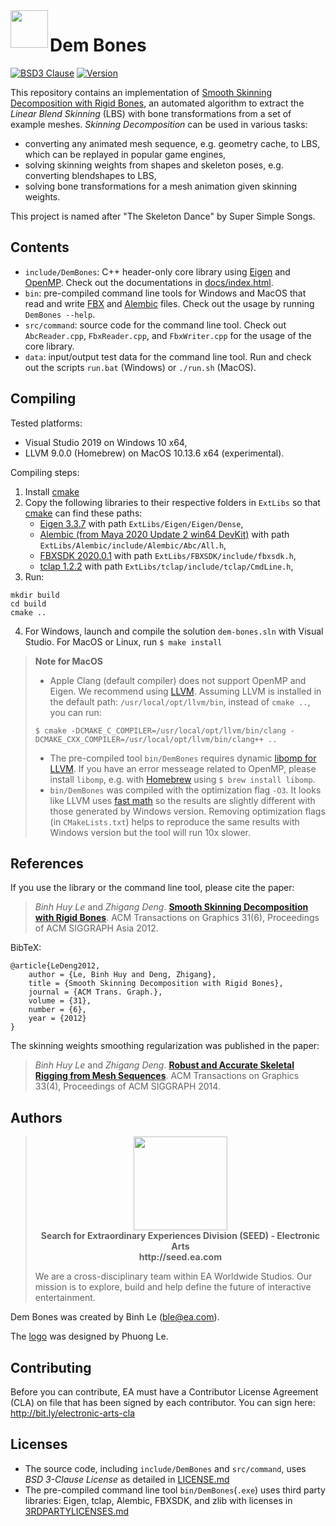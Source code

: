 <img align="left" width="60" height="60" src="logo/DemBones.png">

# Dem Bones
[![BSD3 Clause](https://img.shields.io/badge/license-BSD3_Clause-blue.svg)](LICENSE.md)
[![Version](https://img.shields.io/badge/version-1.1.0-green.svg)](VERSION.md)

This repository contains an implementation of [Smooth Skinning Decomposition with Rigid Bones](http://binh.graphics/papers/2012sa-ssdr/), 
an automated algorithm to extract the *Linear Blend Skinning* (LBS) with bone transformations from a set of example meshes. 
*Skinning Decomposition* can be used in various tasks:
- converting any animated mesh sequence, e.g. geometry cache, to LBS, which can be replayed in popular game engines,
- solving skinning weights from shapes and skeleton poses, e.g. converting blendshapes to LBS,
- solving bone transformations for a mesh animation given skinning weights.

This project is named after "The Skeleton Dance" by Super Simple Songs.

## Contents
- `include/DemBones`: C++ header-only core library using [Eigen](http://eigen.tuxfamily.org) and [OpenMP](https://www.openmp.org/). Check out the documentations in [docs/index.html](docs/index.html).
- `bin`: pre-compiled command line tools for Windows and MacOS that read and write [FBX](https://www.autodesk.com/products/fbx/overview) and [Alembic](https://www.alembic.io/) files. Check out the usage by running `DemBones --help`.
- `src/command`: source code for the command line tool. Check out `AbcReader.cpp`, `FbxReader.cpp`, and `FbxWriter.cpp` for the usage of the core library.
- `data`: input/output test data for the command line tool. Run and check out the scripts `run.bat` (Windows) or `./run.sh` (MacOS).

## Compiling
Tested platforms:
- Visual Studio 2019 on Windows 10 x64,
- LLVM 9.0.0 (Homebrew) on MacOS 10.13.6 x64 (experimental).

Compiling steps:
1. Install [cmake](https://cmake.org/)
2. Copy the following libraries to their respective folders in `ExtLibs` so that [cmake](https://cmake.org/) can find these paths:
    - [Eigen 3.3.7](https://eigen.tuxfamily.org/) with path `ExtLibs/Eigen/Eigen/Dense`,
    - [Alembic (from Maya 2020 Update 2 win64 DevKit)](https://www.autodesk.com/developer-network/platform-technologies/maya) with path `ExtLibs/Alembic/include/Alembic/Abc/All.h`,
    - [FBXSDK 2020.0.1](https://www.autodesk.com/developer-network/platform-technologies/fbx-sdk-2020-0) with path `ExtLibs/FBXSDK/include/fbxsdk.h`,
    - [tclap 1.2.2](http://tclap.sourceforge.net/) with path `ExtLibs/tclap/include/tclap/CmdLine.h`,
3. Run:
```
mkdir build
cd build
cmake ..
```
4. For Windows, launch and compile the solution `dem-bones.sln` with Visual Studio. For MacOS or Linux, run `$ make install`

> **Note for MacOS** 
> - Apple Clang (default compiler) does not support OpenMP and Eigen. We recommend using [LLVM](https://formulae.brew.sh/formula/llvm). 
> Assuming LLVM is installed in the default path: `/usr/local/opt/llvm/bin`, instead of `cmake ..`, you can run: 
> ```
> $ cmake -DCMAKE_C_COMPILER=/usr/local/opt/llvm/bin/clang -DCMAKE_CXX_COMPILER=/usr/local/opt/llvm/bin/clang++ ..
> ```
> - The pre-compiled tool `bin/DemBones` requires dynamic [libomp for LLVM](https://openmp.llvm.org/). If you have an error messeage related to OpenMP, 
> please install `libomp`, e.g. with [Homebrew](https://brew.sh/) using  `$ brew install libomp`.
> - `bin/DemBones` was compiled with the optimization flag `-O3`. It looks like LLVM uses [fast math](http://eigen.tuxfamily.org/bz/show_bug.cgi?id=950) 
> so the results are slightly different with those generated by Windows version.
> Removing optimization flags (in `CMakeLists.txt`) helps to reproduce the same results with Windows version but the tool will run 10x slower.

## References

If you use the library or the command line tool, please cite the paper:  

> *Binh Huy Le* and *Zhigang Deng*. **[Smooth Skinning Decomposition with Rigid Bones](http://binh.graphics/papers/2012sa-ssdr/)**. ACM Transactions on Graphics 31(6), Proceedings of ACM SIGGRAPH Asia 2012.

BibTeX:

```
@article{LeDeng2012,
    author = {Le, Binh Huy and Deng, Zhigang},
    title = {Smooth Skinning Decomposition with Rigid Bones},
    journal = {ACM Trans. Graph.},
    volume = {31},
    number = {6},
    year = {2012}
} 
```

The skinning weights smoothing regularization was published in the paper:

> *Binh Huy Le* and *Zhigang Deng*. **[Robust and Accurate Skeletal Rigging from Mesh Sequences](http://binh.graphics/papers/2014s-ske/)**. ACM Transactions on Graphics 33(4), Proceedings of ACM SIGGRAPH 2014.

## Authors

> <p align="center"><a href="https://seed.ea.com"><img src="logo/SEED.jpg" width="150px"></a><br><b>Search for Extraordinary Experiences Division (SEED) - Electronic Arts <br> http://seed.ea.com</b></p>
> We are a cross-disciplinary team within EA Worldwide Studios. Our mission is to explore, build and help define the future of interactive entertainment.

Dem Bones was created by Binh Le (ble@ea.com).

The [logo](logo/DemBones.png) was designed by Phuong Le.

## Contributing

Before you can contribute, EA must have a Contributor License Agreement (CLA) on file that has been signed by each contributor.
You can sign here: http://bit.ly/electronic-arts-cla

## Licenses

- The source code, including `include/DemBones` and `src/command`, uses *BSD 3-Clause License* as detailed in [LICENSE.md](LICENSE.md)
- The pre-compiled command line tool `bin/DemBones`(`.exe`) uses third party libraries: Eigen, tclap, Alembic, FBXSDK, and zlib with licenses in [3RDPARTYLICENSES.md](3RDPARTYLICENSES.md)


